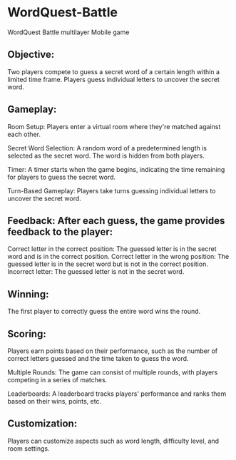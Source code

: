 # WordQuest-Battle
WordQuest Battle multilayer Mobile game


## Objective: 
Two players compete to guess a secret word of a certain length within a limited time frame. Players guess individual letters to uncover the secret word.

## Gameplay:

Room Setup: Players enter a virtual room where they're matched against each other.

Secret Word Selection: A random word of a predetermined length is selected as the secret word. The word is hidden from both players.

Timer: A timer starts when the game begins, indicating the time remaining for players to guess the secret word.

Turn-Based Gameplay: Players take turns guessing individual letters to uncover the secret word.

## Feedback: After each guess, the game provides feedback to the player:

Correct letter in the correct position: The guessed letter is in the secret word and is in the correct position.
Correct letter in the wrong position: The guessed letter is in the secret word but is not in the correct position.
Incorrect letter: The guessed letter is not in the secret word.
## Winning: 
The first player to correctly guess the entire word wins the round.

## Scoring: 
Players earn points based on their performance, such as the number of correct letters guessed and the time taken to guess the word.

Multiple Rounds: The game can consist of multiple rounds, with players competing in a series of matches.

Leaderboards: A leaderboard tracks players' performance and ranks them based on their wins, points, etc.

## Customization: 
Players can customize aspects such as word length, difficulty level, and room settings.
